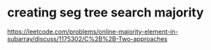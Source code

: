 # creating seg tree search majority
https://leetcode.com/problems/online-majority-element-in-subarray/discuss/1175302/C%2B%2B-Two-approaches